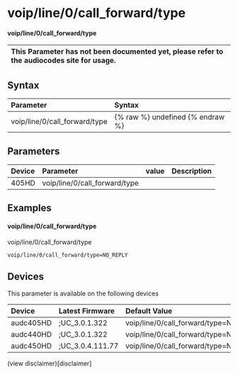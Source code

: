 ﻿---
description: voip/line/0/call_forward/type
search: false
---

# voip/line/0/call_forward/type

#### voip/line/0/call_forward/type


| This Parameter has not been documented yet, please refer to the audiocodes site for usage.  |
| :--- |

## Syntax
| Parameter | Syntax |
| :--- | :--- |
|voip/line/0/call_forward/type | {% raw %} undefined {% endraw %} |

## Parameters
|Device|Parameter|value|Description|
|:---|:---|:---|:---|
| 405HD | voip/line/0/call_forward/type |  |  |

## Examples
#### voip/line/0/call_forward/type

voip/line/0/call_forward/type

```
voip/line/0/call_forward/type=NO_REPLY
```

## Devices
This parameter is available on the following devices

| Device | Latest Firmware | Default Value |
|:---|:---|:---|
| audc405HD | ;UC_3.0.1.322 | voip/line/0/call_forward/type=NO_REPLY 
| audc440HD | ;UC_3.0.1.322 | voip/line/0/call_forward/type=NO_REPLY 
| audc450HD | ;UC_3.0.4.111.77 | voip/line/0/call_forward/type=NO_REPLY 

(view disclaimer)[disclaimer]
